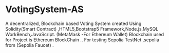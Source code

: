 # VotingSystem-AS
A decentralized, Blockchain based Voting System created Using Solidity(Smart Contract) ,HTML5,Bootstrap5 Framework,Node.js,MySQL WorkBench,JavaScript. (MetaMask -For Ethereum Wallet) Blockchain used for Project is Ethereum BlockChain .. For testing Sepolia TestNet ,sepolia from (Sepolia Faucet) .
